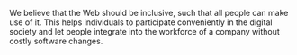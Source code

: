 We believe that the Web should be inclusive, such that all people can make use of it. This helps individuals to participate conveniently in the digital society and let people integrate into the workforce of a company without costly software changes.